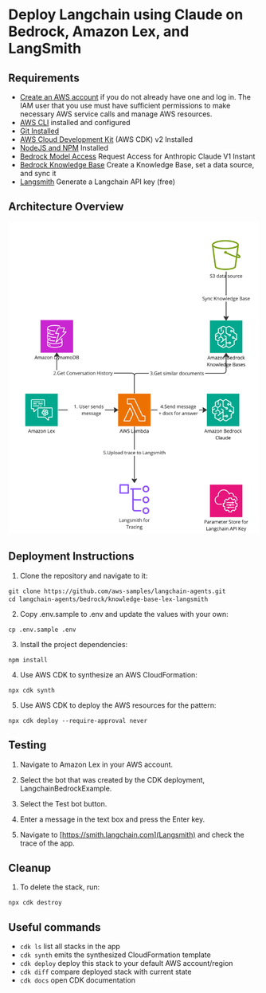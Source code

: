 # Deploy Langchain using Claude on Bedrock, Amazon Lex, and LangSmith

## Requirements

- [Create an AWS account](https://portal.aws.amazon.com/gp/aws/developer/registration/index.html) if you do not already have one and log in. The IAM user that you use must have sufficient permissions to make necessary AWS service calls and manage AWS resources.
- [AWS CLI](https://docs.aws.amazon.com/cli/latest/userguide/install-cliv2.html) installed and configured
- [Git Installed](https://git-scm.com/book/en/v2/Getting-Started-Installing-Git)
- [AWS Cloud Development Kit](https://docs.aws.amazon.com/cdk/v2/guide/getting_started.html) (AWS CDK) v2 Installed
- [NodeJS and NPM](https://nodejs.org/en/download/) Installed
- [Bedrock Model Access](https://docs.aws.amazon.com/bedrock/latest/userguide/model-access.html) Request Access for Anthropic Claude V1 Instant
- [Bedrock Knowledge Base](https://docs.aws.amazon.com/bedrock/latest/userguide/knowledge-base.html) Create a Knowledge Base, set a data source, and sync it
- [Langsmith](https://python.langchain.com/docs/get_started/quickstart) Generate a Langchain API key (free)

## Architecture Overview
![Alt text](./architecture_diagram.jpg?raw=true "Architecture")

## Deployment Instructions

1. Clone the repository and navigate to it:

```
git clone https://github.com/aws-samples/langchain-agents.git
cd langchain-agents/bedrock/knowledge-base-lex-langsmith
```

2. Copy .env.sample to .env and update the values with your own:

```
cp .env.sample .env
```

3. Install the project dependencies:

```
npm install
```

4. Use AWS CDK to synthesize an AWS CloudFormation:

```
npx cdk synth
```

5. Use AWS CDK to deploy the AWS resources for the pattern:

```
npx cdk deploy --require-approval never
```

## Testing

1. Navigate to Amazon Lex in your AWS account.

2. Select the bot that was created by the CDK deployment, LangchainBedrockExample.

3. Select the Test bot button.

4. Enter a message in the text box and press the Enter key.

5. Navigate to [https://smith.langchain.com](Langsmith) and check the trace of the app.

## Cleanup

1. To delete the stack, run:

```
npx cdk destroy
```

## Useful commands

- `cdk ls` list all stacks in the app
- `cdk synth` emits the synthesized CloudFormation template
- `cdk deploy` deploy this stack to your default AWS account/region
- `cdk diff` compare deployed stack with current state
- `cdk docs` open CDK documentation
